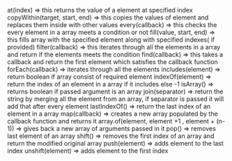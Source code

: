 at(index) => this returns the value of a element at specified index
copyWithin(target, start, end) => this copies the values of element and replaces them inside with other values
every(callback) => this checks the every element in a array meets a condition or not
fill(value, start, end) => this fills array with the specified element along with specified indexes( if provided)
filter(callback) => this iterates through all the elements in a array and return if the elements meets the condition
find(callback) => this takes a callback and return the first element which satisfies the callback function
forEach(callback) => iterates through all the elements
includes(element) => return boolean if array consist of required element 
indexOf(element) => return the index of an element in a array if it includes else -1
isArray() => returns boolean if passed argument is an array
join(separator) => return the string by merging all the element from an array, if separator is passed it will add that after every element
lastIndexOf() => return the last index of an element in a array
map(callback) => creates a new array populated by the callback function and returns it
array.of(element, element +1 , element + (n-1)) => gives back a new array of arguments passed in it
pop() => removes last element of an array
shift() => removes the first index of an array and return the modified original array
push(element) => adds element to the last index
unshift(element) => adds element to the first index
